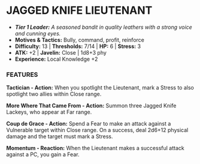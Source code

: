 # JAGGED KNIFE LIEUTENANT

- ***Tier 1 Leader:*** *A seasoned bandit in quality leathers with a strong voice and cunning eyes.*
- **Motives & Tactics:** Bully, command, profit, reinforce
- **Difficulty:** 13 | **Thresholds:** 7/14 | **HP:** 6 | **Stress:** 3
- **ATK:** +2 | **Javelin:** Close | 1d8+3 phy
- **Experience:** Local Knowledge +2

### FEATURES

**Tactician - Action:** When you spotlight the Lieutenant, mark a Stress to also spotlight two allies within Close range.

**More Where That Came From - Action:** Summon three Jagged Knife Lackeys, who appear at Far range.

**Coup de Grace - Action:** Spend a Fear to make an attack against a Vulnerable target within Close range. On a success, deal 2d6+12 physical damage and the target must mark a Stress.

**Momentum - Reaction:** When the Lieutenant makes a successful attack against a PC, you gain a Fear.
